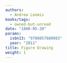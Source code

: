 ```yaml
---
authors:
  - Andrew Loomis
books/tags:
  - owned-but-unread
date: "1800-05-20"
params:
  isbn13: "9780857680983"
  year: "2011"
title: Figure Drawing
weight: 1
---
```


<!--more-->
